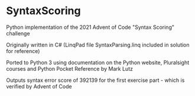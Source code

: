 # SyntaxScoring
Python implementation of the 2021 Advent of Code "Syntax Scoring" challenge

Originally written in C# (LinqPad file SyntaxParsing.linq included in solution for reference)

Ported to Python 3 using documentation on the Python website, Pluralsight courses and Python Pocket Reference by Mark Lutz

Outputs syntax error score of 392139 for the first exercise part - which is verified by Advent of Code